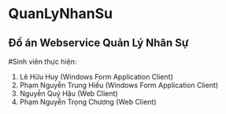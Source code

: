 # QuanLyNhanSu
Đồ án Webservice Quản Lý Nhân Sự
---------------------------------
#Sinh viên thực hiện:
  1. Lê Hữu Huy (Windows Form Application Client)
  2. Phạm Nguyễn Trung Hiếu (Windows Form Application Client)
  3. Nguyễn Quý Hậu (Web Client)
  4. Phạm Nguyễn Trọng Chương (Web Client)
